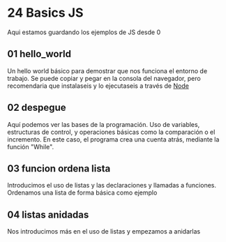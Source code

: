 # 24 Basics JS

Aqui estamos guardando los ejemplos de JS desde 0

## 01 hello_world

Un hello world básico para demostrar que nos funciona el entorno de trabajo.
Se puede copiar y pegar en la consola del navegador, pero recomendaria que instalaseis y lo ejecutaseis a través de [Node](https://nodejs.org/en/download/package-manager)

## 02 despegue

Aquí podemos ver las bases de la programación. Uso de variables, estructuras de control, y operaciones básicas como la comparación o el incremento. En este caso, el programa crea una cuenta atrás, mediante la función "While".

## 03 funcion ordena lista

Introducimos el uso de listas y las declaraciones y llamadas a funciones. Ordenamos una lista de forma básica como ejemplo

## 04 listas anidadas

Nos introducimos más en el uso de listas y empezamos a anidarlas
